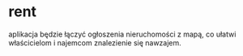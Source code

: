# rent
aplikacja będzie łączyć ogłoszenia nieruchomości z mapą, co ułatwi właścicielom i najemcom znalezienie się nawzajem.
